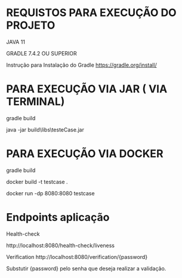 # REQUISTOS PARA EXECUÇÃO DO PROJETO 
JAVA 11

GRADLE  7.4.2 OU SUPERIOR

Instrução para Instalação do Gradle
https://gradle.org/install/

# PARA EXECUÇÃO VIA JAR ( VIA TERMINAL)
gradle build

java -jar build\libs\testeCase.jar

# PARA EXECUÇÃO VIA DOCKER
gradle build

docker build -t testcase .

docker run -dp 8080:8080 testcase

# Endpoints aplicação
Health-check

http://localhost:8080/health-check/liveness

Verification 
http://localhost:8080/verification/{password}

Substutir {password} pelo senha que deseja realizar a validação.
